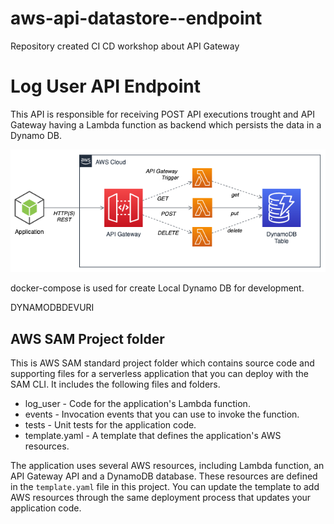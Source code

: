 # aws-api-datastore--endpoint
Repository created CI CD workshop about API Gateway

# Log User API Endpoint

This API is responsible for receiving POST API executions trought and API Gateway having a Lambda function as backend which persists the data in a Dynamo DB.  


![Application Architecture](docs/architecturemyAPI.png "Application Architecture")

docker-compose is used for create Local Dynamo DB for development. 

DYNAMODBDEVURI



## AWS SAM Project folder

This is AWS SAM standard project folder which contains source code and supporting files for a serverless application that you can deploy with the SAM CLI. It includes the following files and folders.

- log_user - Code for the application's Lambda function.
- events - Invocation events that you can use to invoke the function.
- tests - Unit tests for the application code. 
- template.yaml - A template that defines the application's AWS resources.

The application uses several AWS resources, including Lambda function, an API Gateway API and a DynamoDB database. These resources are defined in the `template.yaml` file in this project. You can update the template to add AWS resources through the same deployment process that updates your application code.
